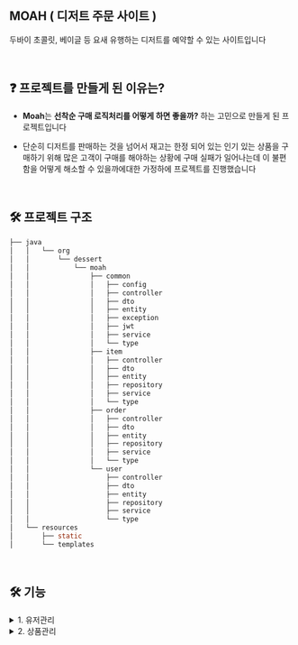 
## MOAH ( 디저트 주문 사이트 ) 

두바이 초콜릿, 베이글 등 요새 유행하는 디저트를 예약할 수 있는 사이트입니다 

<br>


## ❓ 프로젝트를 만들게 된 이유는?
- **Moah**는 **선착순 구매 로직처리를 어떻게 하면 좋을까?** 하는 고민으로 만들게 된 프로젝트입니다 

- 단순히 디저트를 판매하는 것을 넘어서 재고는 한정 되어 있는 인기 있는 상품을 구매하기 위해 많은 고객이 구매를 해야하는 상황에 구매 실패가 일어나는데 이 불편함을 어떻게 해소할 수 있을까에대한 가정하에 프로젝트를 진행했습니다

<br>

## 🛠 프로젝트 구조  

```java
├── java
│   │   └── org
│   │       └── dessert
│   │           └── moah
│   │               ├── common
│   │               │   ├── config
│   │               │   ├── controller
│   │               │   ├── dto
│   │               │   ├── entity
│   │               │   ├── exception
│   │               │   ├── jwt
│   │               │   ├── service
│   │               │   └── type
│   │               ├── item
│   │               │   ├── controller
│   │               │   ├── dto
│   │               │   ├── entity
│   │               │   ├── repository
│   │               │   ├── service
│   │               │   └── type
│   │               ├── order
│   │               │   ├── controller
│   │               │   ├── dto
│   │               │   ├── entity
│   │               │   ├── repository
│   │               │   ├── service
│   │               │   └── type
│   │               └── user
│   │                   ├── controller
│   │                   ├── dto
│   │                   ├── entity
│   │                   ├── repository
│   │                   ├── service
│   │                   └── type
│   └── resources
│       ├── static
│       └── templates

```

<br>

## 🛠 기능 

<details>
<summary>1. 유저관리 </summary>
<div dir="auto">

<br>

    - 회원가입 기능을 통해 사용자 계정을 생성합니다 
      - 이메일, 비밀번호, 이름, 생년월일, 전화번호, 주소를 저장
      - 비밀번호는 암호화 되어 저장
    - 로그인 및 로그아웃 기능을 통해 사용자는 편리하게 서비스를 이용할 수 있습니다.
      - 이메일, 비밀번호로 로그인
      - jwt 토큰을 활용한 로그인 기능
        - SpringSecurity , JWT 토큰을 활용하여 인증이 성공하면 access Token 발급
      - 사용자는 만료된 액세스 토큰 대신 유효한 리프레시 토큰을 사용하여 새로운 access Token 을 발급
      - 로그아웃 기능
    - 마이페이지를 통해 사용자는 자신의 정보를 업데이트할 수 있습니다.
      - 주소, 전화번호를 업데이트 

</div>
</details>


<details>
<summary>2. 상품관리 </summary>
<div dir="auto">

<br>

1. ** 상품 **

    - 상품 등록을 등록
    - 전체 상품 리스트를 조회
      - QueryDSL paging 처리 
    - 상품 상세 조회
   

        
        
2. **주문**

    - 주문내역에서는 사용자가 주문한 상품에 대한 상태를 보여주고 상품에 대한 주문 취소, 반품 기능을 제공
        - 주문 상품에 대한 상태 조회(주문 후 D+1에 배송중, D+2일에 배송완료로 변경 처리)
        - 주문 상품에 대한 취소
          - 주문 상태가 배송중이 되기 이전까지만 취소가 가능하며 취소 후에 는 상품의 재고를 복구
          - 주문 취소후 상태는 취소완료로 변경 
        - 상품에 대한 반품
          -  배송 완료 후 D+1일까지만 반품이 가능하고 그이후에는 반품이 불가능 
          -  배송 완료가 된 상품에 대해서만 반품이 가능하며 반품한 상품은 반품 신청 후 D+1에 재고에 반영
          -  재고에 반영된후 상태는 반품완료로 변경

</div>
</details>
